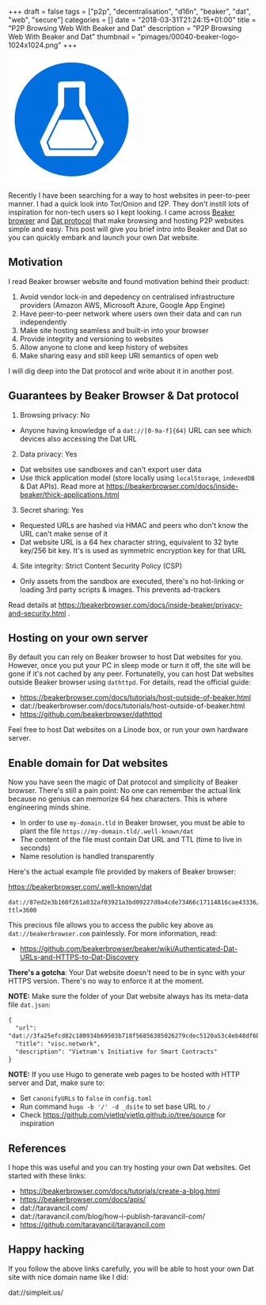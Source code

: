 +++
draft = false
tags = ["p2p", "decentralisation", "d16n", "beaker", "dat", "web", "secure"]
categories = []
date = "2018-03-31T21:24:15+01:00"
title = "P2P Browsing Web With Beaker and Dat"
description = "P2P Browsing Web With Beaker and Dat"
thumbnail = "pimages/00040-beaker-logo-1024x1024.png"
+++

![Beaker Browser](/pimages/00035-beaker-logo-256.png)

Recently I have been searching for a way to host websites in peer-to-peer manner. I had a quick look into Tor/Onion and I2P. They don't instill lots of inspiration for non-tech users so I kept looking. I came across [Beaker browser](https://beakerbrowser.com/) and [Dat protocol](https://datproject.org/) that make browsing and hosting P2P websites simple and easy. This post will give you brief intro into Beaker and Dat so you can quickly embark and launch your own Dat website.

## Motivation

I read Beaker browser website and found motivation behind their product:

1. Avoid vendor lock-in and depedency on centralised infrastructure providers (Amazon AWS, Microsoft Azure, Google App Engine)
2. Have peer-to-peer network where users own their data and can run independently
3. Make site hosting seamless and built-in into your browser
4. Provide integrity and versioning to websites
5. Allow anyone to clone and keep history of websites
6. Make sharing easy and still keep URI semantics of open web

I will dig deep into the Dat protocol and write about it in another post.

## Guarantees by Beaker Browser & Dat protocol

1. Browsing privacy: No
  * Anyone having knowledge of a `dat://[0-9a-f]{64}` URL can see which devices also accessing the Dat URL
2. Data privacy: Yes
  * Dat websites use sandboxes and can't export user data
  * Use thick application model (store locally using `localStorage`, `indexedDB` & Dat APIs). Read more at https://beakerbrowser.com/docs/inside-beaker/thick-applications.html
3. Secret sharing: Yes
  * Requested URLs are hashed via HMAC and peers who don't know the URL can't make sense of it
  * Dat website URL is a 64 hex character string, equivalent to 32 byte key/256 bit key. It's is used as symmetric encryption key for that URL
4. Site integrity: Strict Content Security Policy (CSP)
  * Only assets from the sandbox are executed, there's no hot-linking or loading 3rd party scripts & images. This prevents ad-trackers

Read details at https://beakerbrowser.com/docs/inside-beaker/privacy-and-security.html .

## Hosting on your own server

By default you can rely on Beaker browser to host Dat websites for you. However, once you put your PC in sleep mode or turn it off, the site will be gone if it's not cached by any peer. Fortunatelly, you can host Dat websites outside Beaker browser using `dathttpd`. For details, read the official guide:

* https://beakerbrowser.com/docs/tutorials/host-outside-of-beaker.html
* dat://beakerbrowser.com/docs/tutorials/host-outside-of-beaker.html
* https://github.com/beakerbrowser/dathttpd

Feel free to host Dat websites on a Linode box, or run your own hardware server.

## Enable domain for Dat websites

Now you have seen the magic of Dat protocol and simplicity of Beaker browser. There's still a pain point: No one can remember the actual link because no genius can memorize 64 hex characters. This is where engineering minds shine.

* In order to use `my-domain.tld` in Beaker browser, you must be able to plant the file `https://my-domain.tld/.well-known/dat`
* The content of the file must contain Dat URL and TTL (time to live in seconds)
* Name resolution is handled transparently

Here's the actual example file provided by makers of Beaker browser:

https://beakerbrowser.com/.well-known/dat

```
dat://87ed2e3b160f261a032af03921a3bd09227d0a4cde73466c17114816cae43336/
ttl=3600
```

This precious file allows you to access the public key above as `dat://beakerbrowser.com` painlessly. For more information, read:

* https://github.com/beakerbrowser/beaker/wiki/Authenticated-Dat-URLs-and-HTTPS-to-Dat-Discovery

**There's a gotcha**: Your Dat website doesn't need to be in sync with your HTTPS version. There's no way to enforce it at the moment.

**NOTE:** Make sure the folder of your Dat website always has its meta-data file `dat.json`:

```
{
  "url": "dat://3fa25efcd82c180934b69503b718f56856385026279cdec5120a53c4eb48df6b/",
  "title": "visc.network",
  "description": "Vietnam's Initiative for Smart Contracts"
}
```

**NOTE:** If you use Hugo to generate web pages to be hosted with HTTP server and Dat, make sure to:

  * Set `canonifyURLs` to `false` in `config.toml`
  * Run command `hugo -b '/' -d _dsite` to set base URL to `/`
  * Check https://github.com/vietlq/vietlq.github.io/tree/source for inspiration

## References

I hope this was useful and you can try hosting your own Dat websites. Get started with these links:

* https://beakerbrowser.com/docs/tutorials/create-a-blog.html
* https://beakerbrowser.com/docs/apis/
* dat://taravancil.com/
* dat://taravancil.com/blog/how-i-publish-taravancil-com/
* https://github.com/taravancil/taravancil.com

## Happy hacking

If you follow the above links carefully, you will be able to host your own Dat site with nice domain name like I did:

dat://simpleit.us/
